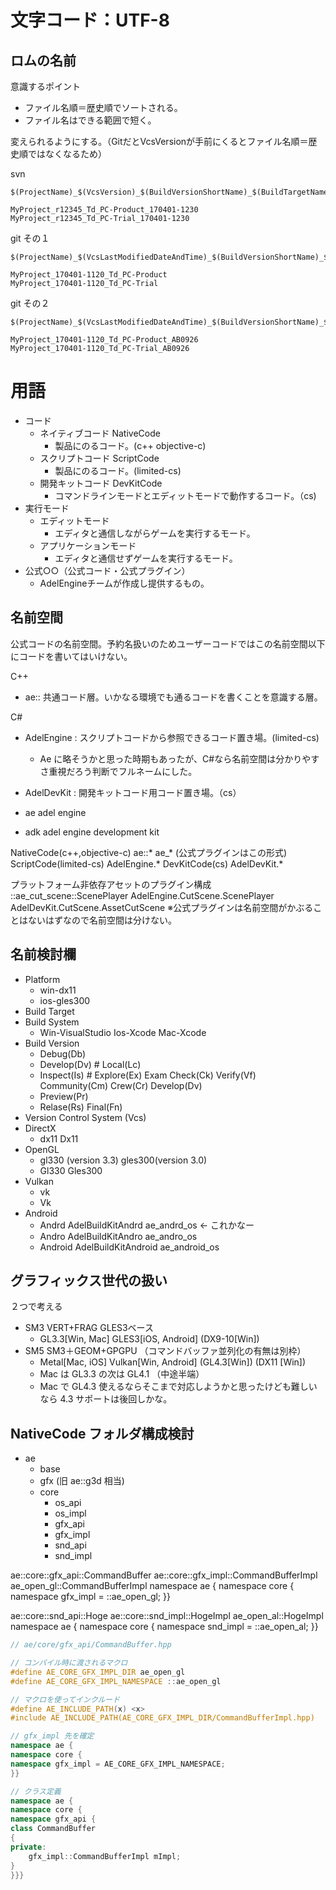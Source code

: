 # 文字コード：UTF-8

## ロムの名前

意識するポイント
- ファイル名順＝歴史順でソートされる。
- ファイル名はできる範囲で短く。

変えられるようにする。（GitだとVcsVersionが手前にくるとファイル名順＝歴史順ではなくなるため）

svn
```
$(ProjectName)_$(VcsVersion)_$(BuildVersionShortName)_$(BuildTargetName)_$(BuildDateAndTime)

MyProject_r12345_Td_PC-Product_170401-1230
MyProject_r12345_Td_PC-Trial_170401-1230
```

git その１
```
$(ProjectName)_$(VcsLastModifiedDateAndTime)_$(BuildVersionShortName)_$(BuildTargetName)

MyProject_170401-1120_Td_PC-Product
MyProject_170401-1120_Td_PC-Trial
```

git その２
```
$(ProjectName)_$(VcsLastModifiedDateAndTime)_$(BuildVersionShortName)_$(BuildTargetName_$(VcsVersion)

MyProject_170401-1120_Td_PC-Product_AB0926
MyProject_170401-1120_Td_PC-Trial_AB0926
```

# 用語

- コード
    - ネイティブコード NativeCode
        - 製品にのるコード。(c++ objective-c)
    - スクリプトコード ScriptCode
        - 製品にのるコード。(limited-cs)
    - 開発キットコード DevKitCode
        - コマンドラインモードとエディットモードで動作するコード。（cs)
- 実行モード
    - エディットモード
        - エディタと通信しながらゲームを実行するモード。
    - アプリケーションモード
        - エディタと通信せずゲームを実行するモード。
- 公式○○（公式コード・公式プラグイン）
    - AdelEngineチームが作成し提供するもの。

## 名前空間

公式コードの名前空間。予約名扱いのためユーザーコードではこの名前空間以下にコードを書いてはいけない。

C++

- ae:: 共通コード層。いかなる環境でも通るコードを書くことを意識する層。


C#

- AdelEngine : スクリプトコードから参照できるコード置き場。(limited-cs)
    - Ae に略そうかと思った時期もあったが、C#なら名前空間は分かりやすさ重視だろう判断でフルネームにした。
- AdelDevKit : 開発キットコード用コード置き場。（cs）

- ae   adel engine
- adk  adel engine development kit

NativeCode(c++,objective-c) ae::* ae_* (公式プラグインはこの形式) 
ScriptCode(limited-cs) AdelEngine.*
DevKitCode(cs) AdelDevKit.*

プラットフォーム非依存アセットのプラグイン構成
::ae_cut_scene::ScenePlayer
AdelEngine.CutScene.ScenePlayer
AdelDevKit.CutScene.AssetCutScene
※公式プラグインは名前空間がかぶることはないはずなので名前空間は分けない。

## 名前検討欄

- Platform
    - win-dx11
    - ios-gles300
- Build Target
- Build System
    - Win-VisualStudio Ios-Xcode Mac-Xcode
- Build Version
    - Debug(Db)
    - Develop(Dv)  # Local(Lc) 
    - Inspect(Is)  # Explore(Ex) Exam Check(Ck)    Verify(Vf) Community(Cm) Crew(Cr)  Develop(Dv)
    - Preview(Pr)
    - Relase(Rs)   Final(Fn)
- Version Control System (Vcs)
- DirectX
    - dx11 Dx11
- OpenGL
    - gl330 (version 3.3) gles300(version 3.0)
    - Gl330 Gles300
- Vulkan
    - vk
    - Vk
- Android
    - Andrd   AdelBuildKitAndrd   ae_andrd_os ← これかなー
    - Andro   AdelBuildKitAndro   ae_andro_os
    - Android AdelBuildKitAndroid ae_android_os

## グラフィックス世代の扱い

２つで考える
- SM3 VERT+FRAG GLES3ベース
    - GL3.3[Win, Mac] GLES3[iOS, Android] (DX9-10[Win])
- SM5 SM3＋GEOM+GPGPU （コマンドバッファ並列化の有無は別枠）
    - Metal[Mac, iOS] Vulkan[Win, Android] (GL4.3[Win]) (DX11 [Win])
    - Mac は GL3.3 の次は GL4.1 （中途半端）
    - Mac で GL4.3 使えるならそこまで対応しようかと思ったけども難しいなら 4.3 サポートは後回しかな。

## NativeCode フォルダ構成検討

- ae
    - base
    - gfx (旧 ae::g3d 相当)
    - core
        - os_api
        - os_impl
        - gfx_api
        - gfx_impl
        - snd_api
        - snd_impl

ae::core::gfx_api::CommandBuffer
ae::core::gfx_impl::CommandBufferImpl
ae_open_gl::CommandBufferImpl
namespace ae {
namespace core {
namespace gfx_impl = ::ae_open_gl;
}}

ae::core::snd_api::Hoge
ae::core::snd_impl::HogeImpl
ae_open_al::HogeImpl
namespace ae {
namespace core {
namespace snd_impl = ::ae_open_al;
}}

```c++
// ae/core/gfx_api/CommandBuffer.hpp

// コンパイル時に渡されるマクロ
#define AE_CORE_GFX_IMPL_DIR ae_open_gl
#define AE_CORE_GFX_IMPL_NAMESPACE ::ae_open_gl

// マクロを使ってインクルード
#define AE_INCLUDE_PATH(x) <x>
#include AE_INCLUDE_PATH(AE_CORE_GFX_IMPL_DIR/CommandBufferImpl.hpp)

// gfx_impl 先を確定
namespace ae {
namespace core {
namespace gfx_impl = AE_CORE_GFX_IMPL_NAMESPACE;
}}

// クラス定義
namespace ae {
namespace core {
namespace gfx_api {
class CommandBuffer
{
private:
    gfx_impl::CommandBufferImpl mImpl;
}
}}}
```
